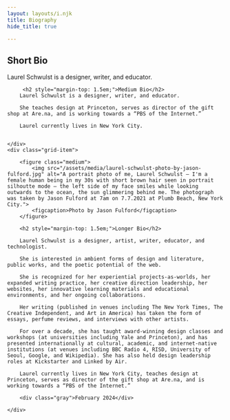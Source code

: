 ```yaml
---
layout: layouts/i.njk
title: Biography
hide_title: true

---
```


<div class="grid" id="double">
    <div class="grid-item">
        <h2>Short Bio</h2>
        Laurel Schwulst is a designer, writer, and educator.

         <h2 style="margin-top: 1.5em;">Medium Bio</h2>
        Laurel Schwulst is a designer, writer, and educator.
        
        She teaches design at Princeton, serves as director of the gift shop at Are.na, and is working towards a “PBS of the Internet.”

        Laurel currently lives in New York City.


    </div>
    <div class="grid-item">

        <figure class="medium">
            <img src="/assets/media/laurel-schwulst-photo-by-jason-fulford.jpg" alt="A portrait photo of me, Laurel Schwulst — I'm a female human being in my 30s with short brown hair seen in portrait silhoutte mode — the left side of my face smiles while looking outwards to the ocean, the sun glimmering behind me. The photograph was taken by Jason Fulford at 7am on 7.7.2021 at Plumb Beach, New York City.">
            <figcaption>Photo by Jason Fulford</figcaption>
        </figure>

        <h2 style="margin-top: 1.5em;">Longer Bio</h2>

        Laurel Schwulst is a designer, artist, writer, educator, and technologist.

        She is interested in ambient forms of design and literature, public works, and the poetic potential of the web.

        She is recognized for her experiential projects-as-worlds, her expanded writing practice, her creative direction leadership, her websites, her innovative learning materials and educational environments, and her ongoing collaborations.

        Her writing (published in venues including The New York Times, The Creative Independent, and Art in America) has taken the form of essays, perfume reviews, and interviews with other artists.

        For over a decade, she has taught award-winning design classes and workshops (at universities including Yale and Princeton), and has presented internationally at cultural, academic, and internet-native institutions (at venues including BBC Radio 4, RISD, University of Seoul, Google, and Wikipedia). She has also held design leadership roles at Kickstarter and Linked by Air.

        Laurel currently lives in New York City, teaches design at Princeton, serves as director of the gift shop at Are.na, and is working towards a “PBS of the Internet.”
        
        <div class="gray">February 2024</div>

    </div>
</div>